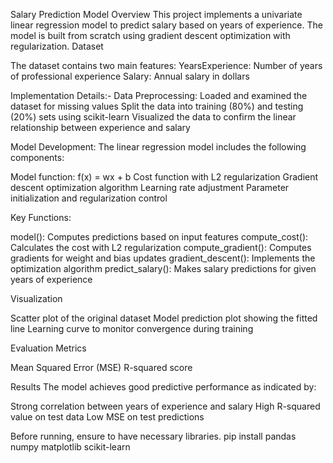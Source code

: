 Salary Prediction Model
Overview
This project implements a univariate linear regression model to predict salary based on years of experience. The model is built from scratch using gradient descent optimization with regularization.
Dataset

The dataset contains two main features:
YearsExperience: Number of years of professional experience
Salary: Annual salary in dollars

Implementation Details:-
Data Preprocessing:
Loaded and examined the dataset for missing values
Split the data into training (80%) and testing (20%) sets using scikit-learn
Visualized the data to confirm the linear relationship between experience and salary

Model Development:
The linear regression model includes the following components:

Model function: f(x) = wx + b
Cost function with L2 regularization
Gradient descent optimization algorithm
Learning rate adjustment
Parameter initialization and regularization control

Key Functions:

model(): Computes predictions based on input features
compute_cost(): Calculates the cost with L2 regularization
compute_gradient(): Computes gradients for weight and bias updates
gradient_descent(): Implements the optimization algorithm
predict_salary(): Makes salary predictions for given years of experience

Visualization

Scatter plot of the original dataset
Model prediction plot showing the fitted line
Learning curve to monitor convergence during training

Evaluation Metrics

Mean Squared Error (MSE)
R-squared score

Results
The model achieves good predictive performance as indicated by:

Strong correlation between years of experience and salary
High R-squared value on test data
Low MSE on test predictions

Before running, ensure to have necessary libraries.
pip install pandas numpy matplotlib scikit-learn

